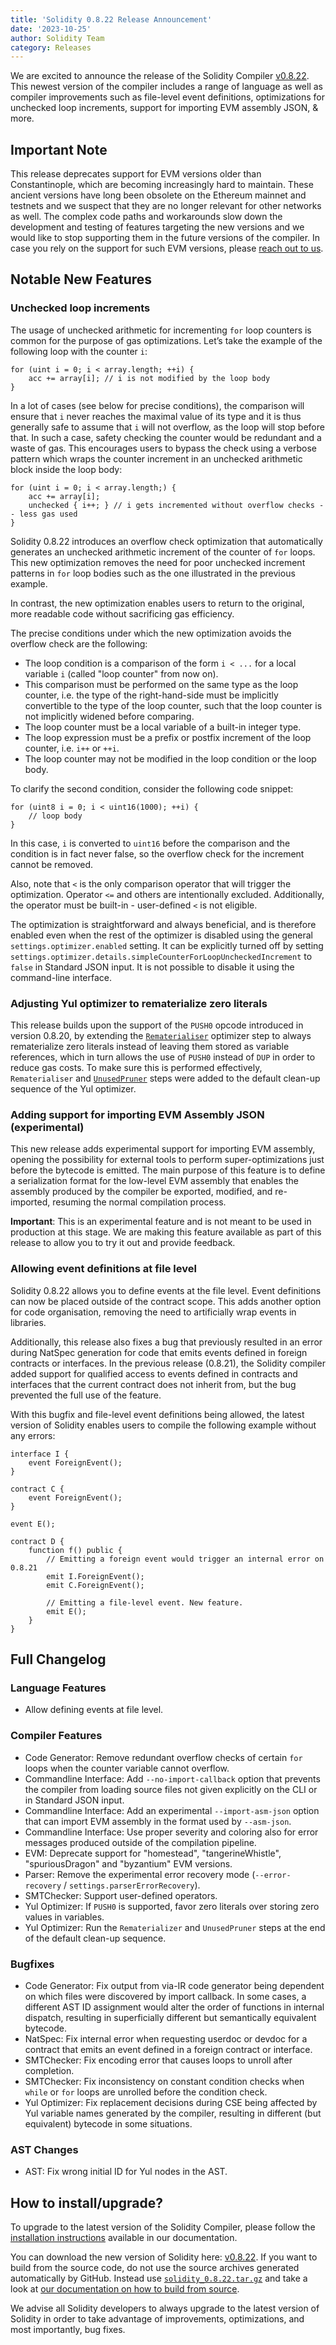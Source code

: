 ```yaml
---
title: 'Solidity 0.8.22 Release Announcement'
date: '2023-10-25'
author: Solidity Team
category: Releases
---
```


We are excited to announce the release of the Solidity Compiler [v0.8.22](https://github.com/ethereum/solidity/releases/tag/v0.8.22). This newest version of the compiler includes a range of language as well as compiler improvements such as file-level event definitions, optimizations for unchecked loop increments, support for importing EVM assembly JSON, & more.

## Important Note

This release deprecates support for EVM versions older than Constantinople, which are becoming
increasingly hard to maintain.
These ancient versions have long been obsolete on the Ethereum mainnet and testnets and we suspect
that they are no longer relevant for other networks as well. The complex code paths and workarounds
slow down the development and testing of features targeting the new versions and we would like to
stop supporting them in the future versions of the compiler. In case you rely on the support for
such EVM versions, please [reach out to us](https://matrix.to/#/#ethereum_solidity-dev:gitter.im).

## Notable New Features

### Unchecked loop increments

The usage of unchecked arithmetic for incrementing `for` loop counters is common for the purpose of gas optimizations. Let’s take the example of the following loop with the counter `i`:

```solidity
for (uint i = 0; i < array.length; ++i) {
    acc += array[i]; // i is not modified by the loop body
}
```

In a lot of cases (see below for precise conditions), the comparison will ensure that `i` never reaches the maximal value of its type and it is thus generally safe to assume that `i` will not overflow, as the loop will stop before that. In such a case, safety checking the counter would be redundant and a waste of gas. This encourages users to bypass the check using a verbose pattern which wraps the counter increment in an unchecked arithmetic block inside the loop body:

```solidity
for (uint i = 0; i < array.length;) {
    acc += array[i];
    unchecked { i++; } // i gets incremented without overflow checks -- less gas used
}
```

Solidity 0.8.22 introduces an overflow check optimization that automatically generates an unchecked arithmetic increment of the counter of `for` loops. This new optimization removes the need for poor unchecked increment patterns in `for` loop bodies such as the one illustrated in the previous example.

In contrast, the new optimization enables users to return to the original, more readable code without sacrificing gas efficiency.

The precise conditions under which the new optimization avoids the overflow check are the following:

- The loop condition is a comparison of the form `i < ...` for a local variable `i` (called "loop counter" from now on).
- This comparison must be performed on the same type as the loop counter, i.e. the type of the right-hand-side must be implicitly convertible to the type of the loop counter, such that the loop counter is not implicitly widened before comparing.
- The loop counter must be a local variable of a built-in integer type.
- The loop expression must be a prefix or postfix increment of the loop counter, i.e. `i++` or `++i`.
- The loop counter may not be modified in the loop condition or the loop body.

To clarify the second condition, consider the following code snippet:

```solidity
for (uint8 i = 0; i < uint16(1000); ++i) {
    // loop body
}
```

In this case, `i` is converted to `uint16` before the comparison and the condition is in fact never false, so the overflow check for the increment cannot be removed.

Also, note that `<` is the only comparison operator that will trigger the optimization.
Operator `<=` and others are intentionally excluded.
Additionally, the operator must be built-in - user-defined `<` is not eligible.

The optimization is straightforward and always beneficial, and is therefore enabled even when the rest of the optimizer is disabled using the general `settings.optimizer.enabled` setting. It can be explicitly turned off by setting `settings.optimizer.details.simpleCounterForLoopUncheckedIncrement` to `false` in Standard JSON input. It is not possible to disable it using the command-line interface.

### Adjusting Yul optimizer to rematerialize zero literals

This release builds upon the support of the `PUSH0` opcode introduced in version 0.8.20, by extending the [`Rematerialiser`](https://docs.soliditylang.org/en/v0.8.22/internals/optimizer.html#rematerialiser) optimizer step to always rematerialize zero literals instead of leaving them stored as variable references, which in turn allows the use of `PUSH0` instead of `DUP` in order to reduce gas costs. To make sure this is performed effectively, `Rematerialiser` and [`UnusedPruner`](https://docs.soliditylang.org/en/v0.8.22/internals/optimizer.html#unused-pruner) steps were added to the default clean-up sequence of the Yul optimizer.

### Adding support for importing EVM Assembly JSON (experimental)

This new release adds experimental support for importing EVM assembly, opening the possibility
for external tools to perform super-optimizations just before the bytecode is emitted.
The main purpose of this feature is to define a serialization format for the low-level EVM assembly
that enables the assembly produced by the compiler be exported, modified, and re-imported, resuming
the normal compilation process.

**Important**: This is an experimental feature and is not meant to be used in production at this stage. We are making this feature available as part of this release to allow you to try it out and provide feedback.

### Allowing event definitions at file level

Solidity 0.8.22 allows you to define events at the file level.
Event definitions can now be placed outside of the contract scope.
This adds another option for code organisation, removing the need to artificially wrap events in
libraries.

Additionally, this release also fixes a bug that previously resulted in an error during NatSpec generation for code that emits events defined in foreign contracts or interfaces. In the previous release (0.8.21), the Solidity compiler added support for qualified access to events defined in contracts and interfaces that the current contract does not inherit from, but the bug prevented the full use of the feature.

With this bugfix and file-level event definitions being allowed, the latest version of Solidity enables users to compile the following example without any errors:

```solidity
interface I {
    event ForeignEvent();
}

contract C {
    event ForeignEvent();
}

event E();

contract D {
    function f() public {
        // Emitting a foreign event would trigger an internal error on 0.8.21
        emit I.ForeignEvent();
        emit C.ForeignEvent();

        // Emitting a file-level event. New feature.
        emit E();
    }
}
```

## Full Changelog

### Language Features

- Allow defining events at file level.

### Compiler Features

- Code Generator: Remove redundant overflow checks of certain `for` loops when the counter variable cannot overflow.
- Commandline Interface: Add `--no-import-callback` option that prevents the compiler from loading source files not given explicitly on the CLI or in Standard JSON input.
- Commandline Interface: Add an experimental `--import-asm-json` option that can import EVM assembly in the format used by `--asm-json`.
- Commandline Interface: Use proper severity and coloring also for error messages produced outside of the compilation pipeline.
- EVM: Deprecate support for "homestead", "tangerineWhistle", "spuriousDragon" and "byzantium" EVM versions.
- Parser: Remove the experimental error recovery mode (`--error-recovery` / `settings.parserErrorRecovery`).
- SMTChecker: Support user-defined operators.
- Yul Optimizer: If `PUSH0` is supported, favor zero literals over storing zero values in variables.
- Yul Optimizer: Run the `Rematerializer` and `UnusedPruner` steps at the end of the default clean-up sequence.

### Bugfixes

- Code Generator: Fix output from via-IR code generator being dependent on which files were discovered by import callback. In some cases, a different AST ID assignment would alter the order of functions in internal dispatch, resulting in superficially different but semantically equivalent bytecode.
- NatSpec: Fix internal error when requesting userdoc or devdoc for a contract that emits an event defined in a foreign contract or interface.
- SMTChecker: Fix encoding error that causes loops to unroll after completion.
- SMTChecker: Fix inconsistency on constant condition checks when `while` or `for` loops are unrolled before the condition check.
- Yul Optimizer: Fix replacement decisions during CSE being affected by Yul variable names generated by the compiler, resulting in different (but equivalent) bytecode in some situations.

### AST Changes

- AST: Fix wrong initial ID for Yul nodes in the AST.

## How to install/upgrade?

To upgrade to the latest version of the Solidity Compiler, please follow the [installation instructions](https://docs.soliditylang.org/en/v0.8.22/installing-solidity.html) available in our documentation.

You can download the new version of Solidity here: [v0.8.22](https://github.com/ethereum/solidity/releases/tag/v0.8.22). If you want to build from the source code, do not use the source archives generated automatically by GitHub. Instead use [`solidity_0.8.22.tar.gz`](https://github.com/ethereum/solidity/releases/download/v0.8.22/solidity_0.8.22.tar.gz) and take a look at [our documentation on how to build from source](https://docs.soliditylang.org/en/v0.8.22/installing-solidity.html#building-from-source).

We advise all Solidity developers to always upgrade to the latest version of Solidity in order to take advantage of improvements, optimizations, and most importantly, bug fixes.

